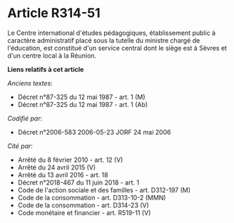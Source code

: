# Article R314-51

Le Centre international d'études pédagogiques, établissement public à caractère administratif placé sous la tutelle du
ministre chargé de l'éducation, est constitué d'un service central dont le siège est à Sèvres et d'un centre local à la
Réunion.

**Liens relatifs à cet article**

_Anciens textes_:

  - Décret n°87-325 du 12 mai 1987 - art. 1 (M)
  - Décret n°87-325 du 12 mai 1987 - art. 1 (Ab)

_Codifié par_:

  - Décret n°2006-583 2006-05-23 JORF 24 mai 2006

_Cité par_:

  - Arrêté du 8 février 2010 - art. 12 (V)
  - Arrêté du 24 avril 2015 (V)
  - Arrêté du 13 avril 2016 - art. 18
  - Décret n°2018-467 du 11 juin 2018 - art. 1
  - Code de l'action sociale et des familles - art. D312-197 (M)
  - Code de la consommation - art. D313-10-2 (MMN)
  - Code de la consommation - art. D314-23 (V)
  - Code monétaire et financier - art. R519-11 (V)
